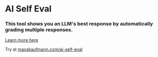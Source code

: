 # AI Self Eval
### This tool shows you an LLM's best response by automatically grading multiple responses.

[Learn more here](https://drive.google.com/file/d/1mrKX9vN7-LOgTBZ7htaxJX1Jf16dAZKs/view?usp=sharing)

Try at [maxskaufmann.com/ai-self-eval](https://maxskaufmann.com/ai-self-eval)
